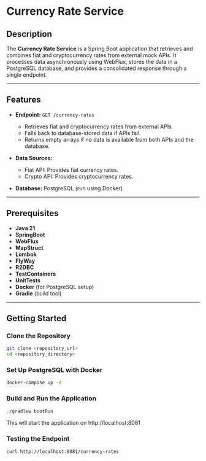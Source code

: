 # Currency Rate Service

## Description

The **Currency Rate Service** is a Spring Boot application that retrieves and combines fiat and cryptocurrency rates from external mock APIs. It processes data asynchronously using WebFlux, stores the data in a PostgreSQL database, and provides a consolidated response through a single endpoint.

---

## Features

- **Endpoint:** `GET /currency-rates`
    - Retrieves fiat and cryptocurrency rates from external APIs.
    - Falls back to database-stored data if APIs fail.
    - Returns empty arrays if no data is available from both APIs and the database.

- **Data Sources:**
    - Fiat API: Provides fiat currency rates.
    - Crypto API: Provides cryptocurrency rates.

- **Database:** PostgreSQL (run using Docker).

---

## Prerequisites

- **Java 21**
- **SpringBoot**
- **WebFlux**
- **MapStruct**
- **Lombok**
- **FlyWay**
- **R2DBC**
- **TestContainers**
- **UnitTests**
- **Docker** (for PostgreSQL setup)
- **Gradle** (build tool)

---

## Getting Started

### Clone the Repository
```bash
git clone <repository_url>
cd <repository_directory>
```
### Set Up PostgreSQL with Docker
```bash
docker-compose up -d
```
### Build and Run the Application
```bash
./gradlew bootRun
```
This will start the application on http://localhost:8081

### Testing the Endpoint
```bash
curl http://localhost:8081/currency-rates
```


